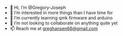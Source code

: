 - 👋 Hi, I’m @Gregory-Joseph
- 👀 I’m interested in more things than I have time for
- 🌱 I’m currently learning qmk firmware and arduino
- 💞️ I’m not looking to collaborate on anything quite yet
- 📫 Reach me at greghansen66@gmail.com

<!---
Gregory-Joseph/Gregory-Joseph is a ✨ special ✨ repository because its `README.md` (this file) appears on your GitHub profile.
You can click the Preview link to take a look at your changes.
--->
